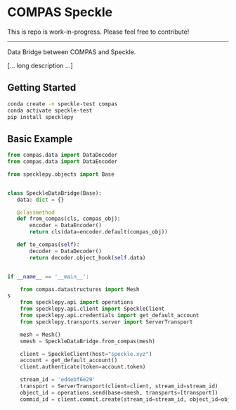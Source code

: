 # COMPAS Speckle

This is repo is work-in-progress.
Please feel free to contribute!

---

Data Bridge between COMPAS and Speckle.

[... long description ...]

## Getting Started

```bash
conda create -n speckle-test compas
conda activate speckle-test
pip install specklepy
```

## Basic Example

```python
from compas.data import DataDecoder
from compas.data import DataEncoder

from specklepy.objects import Base


class SpeckleDataBridge(Base):
   data: dict = {}

   @classmethod
   def from_compas(cls, compas_obj):
       encoder = DataEncoder()
       return cls(data=encoder.default(compas_obj))

   def to_compas(self):
       decoder = DataDecoder()
       return decoder.object_hook(self.data)


if __name__ == '__main__':

    from compas.datastructures import Mesh
s
    from specklepy.api import operations
    from specklepy.api.client import SpeckleClient
    from specklepy.api.credentials import get_default_account
    from specklepy.transports.server import ServerTransport

    mesh = Mesh()
    smesh = SpeckleDataBridge.from_compas(mesh)

    client = SpeckleClient(host="speckle.xyz")
    account = get_default_account()
    client.authenticate(token=account.token)

    stream_id = 'ed4ebf6e29'
    transport = ServerTransport(client=client, stream_id=stream_id)
    object_id = operations.send(base=smesh, transports=[transport])
    commid_id = client.commit.create(stream_id=stream_id, object_id=object_id, message='Test commit')
```
